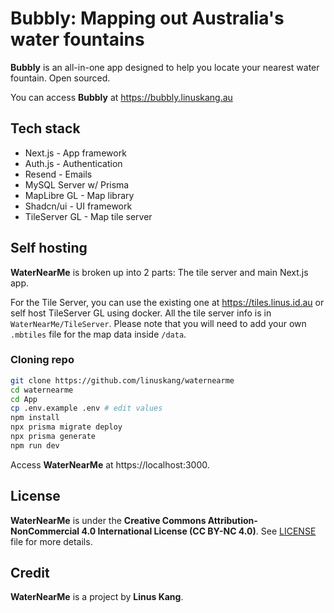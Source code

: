 # Bubbly: Mapping out Australia's water fountains

**Bubbly** is an all-in-one app designed to help you locate your nearest water fountain. Open sourced.

You can access **Bubbly** at https://bubbly.linuskang.au

## Tech stack

- Next.js - App framework
- Auth.js - Authentication
- Resend - Emails
- MySQL Server w/ Prisma
- MapLibre GL - Map library
- Shadcn/ui - UI framework
- TileServer GL - Map tile server

## Self hosting

**WaterNearMe** is broken up into 2 parts: The tile server and main Next.js app.

For the Tile Server, you can use the existing one at https://tiles.linus.id.au or self host TileServer GL using docker. All the tile server info is in ``WaterNearMe/TileServer``. Please note that you will need to add your own ``.mbtiles`` file for the map data inside ``/data``.

### Cloning repo

```bash
git clone https://github.com/linuskang/waternearme
cd waternearme
cd App
cp .env.example .env # edit values
npm install
npx prisma migrate deploy
npx prisma generate
npm run dev
```

Access **WaterNearMe** at https://localhost:3000.

## License

**WaterNearMe** is under the **Creative Commons Attribution-NonCommercial 4.0 International License (CC BY-NC 4.0)**. See [LICENSE](LICENSE) file for more details.

## Credit

**WaterNearMe** is a project by **Linus Kang**.
